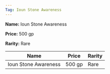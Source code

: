 ```yaml
---
Tag: Ioun Stone Awareness
---
```


**Name:** Ioun Stone Awareness

**Price:** 500 gp

**Rarity:** Rare

| Name     | Price     | Rarity     |
| -------- | --------- | ---------- |
| Ioun Stone Awareness | 500 gp | Rare |
